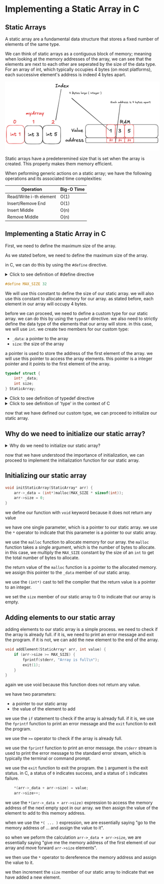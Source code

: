 # Implementing a Static Array in C

## Static Arrays

A static array are a fundamental data structure that stores a fixed number of elements of the same type.

We can think of static arrays as a contiguous block of memory; meaning when looking at the memory addresses of the array, we can see that the elements are next to each other are seperated by the size of the data type. For an array of int, which typically occupies 4 bytes (on most platforms), each successive element's address is indeed 4 bytes apart.

![Static Array Memory Addresses](./c-staticarray-asset-1.png)

Static arrays have a predeteremined size that is set when the array is created. This property makes them memory efficient.

When peforming generic actions on a static array; we have the following operations and its associated time complexities:

| Operation | Big-O Time |
|-----------|------------|
| Read/Write i-th element | O(1) |
| Insert/Remove End | O(1) |
| Insert Middle | O(n) |
| Remove Middle | O(n) |

## Implementing a Static Array in C

First, we need to define the maximum size of the array.

As we stated before, we need to define the maximum size of the array.

in C, we can do this by using the `#define` directive.

<details>
<summary>Click to see definition of #define directive</summary>

'In the C Programming Language, the #define directive allows the definition of macros within your source code. These macro definitions allow constant values to be declared for use throughout your code.' [@TechOnTheNet](https://techonthenet.com/c_language/constants/create_define.php)
</details>

```c
#define MAX_SIZE 32
```

We will use this constant to define the size of our static array. we will also use this constant to allocate memory for our array. as stated before, each element in our array will occupy 4 bytes.

before we can proceed, we need to define a custom type for our static array. we can do this by using the `typedef` directive. we also need to strictly define the data type of the elements that our array will store. in this case, we will use `int`. we create two members for our custom type:

- `_data`: a pointer to the array
- `size`: the size of the array

a pointer is used to store the address of the first element of the array. we will use this pointer to access the array elements. this pointer is a integer pointer and it points to the first element of the array.

```c
typedef struct {
    int* _data;
    int size;
} StaticArray;
```

<details>
<summary>Click to see definition of typedef directive</summary>

'The typedef is a keyword that is used to provide existing data types with a new name. The C typedef keyword is used to redefine the name of already existing data types... typedef can also be used with structures in the C programming language. A new data type can be created and used to define the structure variable.' [@GeeksforGeeks](https://www.geeksforgeeks.org/typedef-in-c/)
</details>

<details>
<summary>Click to see definition of 'type' in the context of C</summary>

'Each variable in C has an associated data type. It specifies the type of data that the variable can store like integer, character, floating, double, etc. Each data type requires different amounts of memory and has some specific operations which can be performed over it.' [@GeeksforGeeks](https://www.geeksforgeeks.org/data-types-in-c/)
</details>

now that we have defined our custom type, we can proceed to initialize our static array.

## Why do we need to initialize our static array? 

<details>
<summary>Why do we need to initialize our static array?</summary>

After defining the structure of our static array, initialization is crucial for the following reasons:

### 1. Memory Allocation: 
When we define our static array structure, we're essentially creating a blueprint. This blueprint includes a pointer to where our data will be stored, but it doesn't actually reserve any memory for that data. Initialization is where we allocate the necessary memory to store our array elements.

### 2. Setting Initial State:
Initialization allows us to set the array to a known, valid starting state. This typically involves setting the size to zero, indicating an empty array. Without this step, the size could contain arbitrary data, leading to incorrect behavior in our operations.

### 3. Preventing Undefined Behavior:
In many programming languages, including C, using uninitialized memory can lead to undefined behavior. This means the program might crash, produce incorrect results, or even appear to work correctly but fail unpredictably later. Proper initialization ensures we're always working with defined, valid memory.

### 4. Resource Management:
Initialization often involves allocating resources (in this case, memory). This sets the stage for proper resource management throughout the lifecycle of our array, including eventual deallocation when the array is no longer needed.

### 5. Consistency and Reliability:
Having an initialization step ensures that every instance of our static array starts in the same, known state. This consistency is crucial for reliable behavior across different parts of a program or different runs of the same program.

In essence, initialization bridges the gap between our abstract definition of a static array and a concrete, usable instance in memory. It's a critical step in bringing our data structure to life in a way that's safe, predictable, and ready for operation.
</details>

now that we have understood the importance of initialization, we can proceed to implement the initialization function for our static array.

## Initializing our static array

```c
void initStaticArray(StaticArray* arr) {
    arr->_data = (int*)malloc(MAX_SIZE * sizeof(int));
    arr->size = 0;
}
```

we define our function with `void` keyword because it does not return any value

we have one single parameter, which is a pointer to our static array. we use the `*` operator to indicate that this parameter is a pointer to our static array.

we use the `malloc` function to allocate memory for our array. the `malloc` function takes a single argument, which is the number of bytes to allocate. in this case, we multiply the `MAX_SIZE` constant by the size of an `int` to get the total number of bytes to allocate.

the return value of the `malloc` function is a pointer to the allocated memory. we assign this pointer to the `_data` member of our static array.

we use the `(int*)` cast to tell the compiler that the return value is a pointer to an integer.

we set the `size` member of our static array to 0 to indicate that our array is empty.

## Adding elements to our static array

adding elements to our static array is a simple process. we need to check if the array is already full. if it is, we need to print an error message and exit the program. if it is not, we can add the new element to the end of the array.

```c
void addElement(StaticArray* arr, int value) {
    if (arr->size >= MAX_SIZE) {
        fprintf(stderr, "Array is full\n");
        exit(1);
    }
}
```

again we use void because this function does not return any value.

we have two parameters:

- a pointer to our static array
- the value of the element to add

we use the `if` statement to check if the array is already full. if it is, we use the `fprintf` function to print an error message and the `exit` function to exit the program.

we use the `>=` operator to check if the array is already full.

we use the `fprintf` function to print an error message. the `stderr` stream is used to print the error message to the standard error stream, which is typically the terminal or command prompt.

we use the `exit` function to exit the program. the `1` argument is the exit status. in C, a status of `0` indicates success, and a status of `1` indicates failure.

```c
    *(arr->_data + arr->size) = value;
    arr->size++;
```

we use the `*(arr->_data + arr->size)` expression to access the memory address of the next empty spot in our array. we then assign the value of the element to add to this memory address.

when we use the `*( ... )` expression, we are essentially saying "go to the memory address of ... and assign the value to it".

so when we peform the calculation `arr->_data + arr->size`, we are essentially saying "give me the memory address of the first element of our array and move forward `arr->size` elements".

we then use the `*` operator to dereference the memory address and assign the value to it.

we then increment the `size` member of our static array to indicate that we have added a new element.